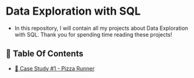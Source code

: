 # Data Exploration with SQL
- In this repository, I will contain all my projects about Data Exploration with SQL. Thank you for spending time reading these projects!


## 📕  Table Of Contents
* [🍕 Case Study #1 - Pizza Runner](#-case-study-1---pizza-runner)
